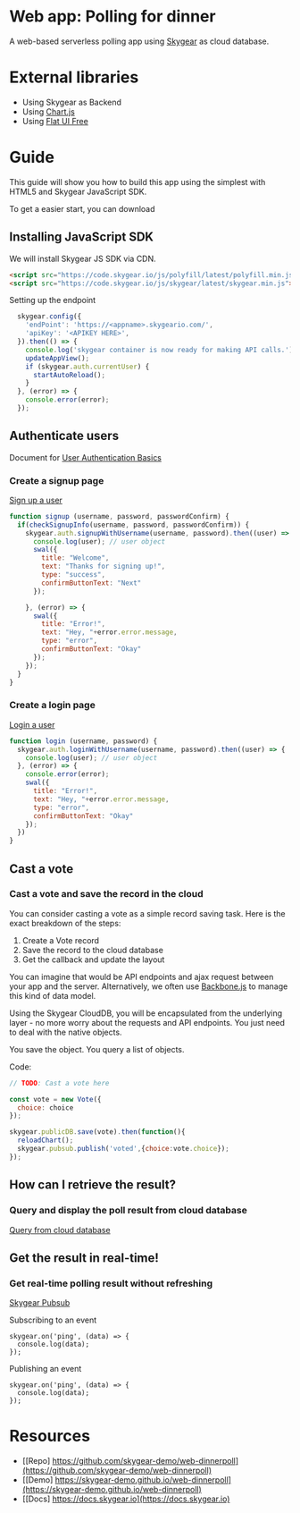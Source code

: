 # Web app: Polling for dinner
A web-based serverless polling app using [Skygear](https://skygear.io) as cloud database.

# External libraries
- Using Skygear as Backend
- Using [Chart.js](http://www.chartjs.org/)
- Using [Flat UI Free](http://designmodo.github.io/Flat-UI/)

# Guide

This guide will show you how to build this app using the simplest with HTML5 and Skygear JavaScript SDK.


To get a easier start, you can download 

## Installing JavaScript SDK
We will install Skygear JS SDK via CDN.

``` html
<script src="https://code.skygear.io/js/polyfill/latest/polyfill.min.js"></script>
<script src="https://code.skygear.io/js/skygear/latest/skygear.min.js"></script>
```

Setting up the endpoint

``` javascript 
  skygear.config({
    'endPoint': 'https://<appname>.skygeario.com/',
    'apiKey': '<APIKEY HERE>',
  }).then(() => {
    console.log('skygear container is now ready for making API calls.');
    updateAppView();
    if (skygear.auth.currentUser) {
      startAutoReload();
    }
  }, (error) => {
    console.error(error);
  });

```

## Authenticate users

Document for [User Authentication Basics](https://docs.skygear.io/guides/auth/basics/js/)

### Create a signup page

[Sign up a user](https://docs.skygear.io/guides/auth/basics/js/)

``` javascript
function signup (username, password, passwordConfirm) {
  if(checkSignupInfo(username, password, passwordConfirm)) {
    skygear.auth.signupWithUsername(username, password).then((user) => {
      console.log(user); // user object
      swal({
        title: "Welcome",
        text: "Thanks for signing up!",
        type: "success",
        confirmButtonText: "Next"
      });

    }, (error) => {
      swal({
        title: "Error!",
        text: "Hey, "+error.error.message,
        type: "error",
        confirmButtonText: "Okay"
      });
    });
  }
}
```

### Create a login page

[Login a user](https://docs.skygear.io/guides/auth/basics/js/)


``` javascript
function login (username, password) {
  skygear.auth.loginWithUsername(username, password).then((user) => {
    console.log(user); // user object
  }, (error) => {
    console.error(error);
    swal({
      title: "Error!",
      text: "Hey, "+error.error.message,
      type: "error",
      confirmButtonText: "Okay"
    });
  })
}
```

## Cast a vote
### Cast a vote and save the record in the cloud

You can consider casting a vote as a simple record saving task.
Here is the exact breakdown of the steps:

1. Create a Vote record
2. Save the record to the cloud database
3. Get the callback and update the layout

You can imagine that would be API endpoints and ajax request between your app and the server. Alternatively, we often use [Backbone.js](http://backbonejs.org/) to manage this kind of data model.

Using the Skygear CloudDB, you will be encapsulated from the underlying layer - no more worry about the requests and API endpoints. You just need to deal with the native objects.

You save the object. You query a list of objects.


Code:

``` javascript
// TODO: Cast a vote here

const vote = new Vote({
  choice: choice
});

skygear.publicDB.save(vote).then(function(){
  reloadChart();
  skygear.pubsub.publish('voted',{choice:vote.choice});
});

```

## How can I retrieve the result?
### Query and display the poll result from cloud database

[Query from cloud database](https://docs.skygear.io/guides/cloud-db/queries/js/)

## Get the result in real-time!
### Get real-time polling result without refreshing

[Skygear Pubsub](https://docs.skygear.io/guides/pubsub/basics/js/)

Subscribing to an event
```
skygear.on('ping', (data) => {
  console.log(data);
});
```

Publishing an event
```
skygear.on('ping', (data) => {
  console.log(data);
});
```


# Resources

- [[Repo] https://github.com/skygear-demo/web-dinnerpoll](https://github.com/skygear-demo/web-dinnerpoll)
- [[Demo] https://skygear-demo.github.io/web-dinnerpoll](https://skygear-demo.github.io/web-dinnerpoll)
- [[Docs] https://docs.skygear.io](https://docs.skygear.io)

